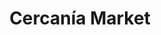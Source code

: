 ---
title: "Cercanía Market"
url: /ciudad-guayana-puerto-ordaz/cercania-market/
shop: Lebensmittel
---